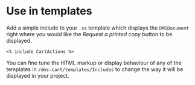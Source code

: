 # Use in templates

Add a simple include to your `.ss` template which displays the `DMSDocument` right where you would like the
_Request a printed copy_ button to be displayed.

```
<% include CartActions %>
```

You can fine tune the HTML markup or display behaviour of any of the templates in `/dms-cart/templates/Includes` to change
the way it will be displayed in your project.
